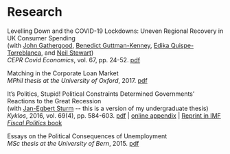 # Research

Levelling Down and the COVID-19 Lockdowns: Uneven Regional Recovery in UK Consumer Spending  
(with [John Gathergood](https://sites.google.com/site/gathergoodjohn/home), [Benedict Guttman-Kenney](https://www.benedictgk.com), [Edika Quispe-Torreblanca](https://edikaqt.github.io), and [Neil Stewart](https://neil-stewart.github.io))  
*CEPR Covid Economics*, vol. 67, pp. 24-52.
[pdf](/uploads/gathergood2021levelling.pdf)


Matching in the Corporate Loan Market  
*MPhil thesis at the University of Oxford*, 2017.
[pdf](/uploads/gunzinger2015matching.pdf)


It’s Politics, Stupid! Political Constraints Determined Governments’ Reactions to the Great Recession  
(with [Jan-Egbert Sturm](https://kof.ethz.ch/en/the-institute/people/person-detail.MTI5MTQx.TGlzdC81NzgsODQ4OTAwOTg=.html) -- this is a version of my undergraduate thesis)  
*Kyklos*, 2016, vol. 69(4), pp. 584-603.
[pdf](/uploads/gunzinger2016politics.pdf) | [online appendix](/uploads/gunzinger2016politics-supplement.pdf) | [Reprint in IMF *Fiscal Politics* book](https://www.elibrary.imf.org/view/books/071/23794-9781475547900-en/23794-9781475547900-en-book.xml?rskey=DgMM5d&result=1)


Essays on the Political Consequences of Unemployment  
*MSc thesis at the University of Bern*, 2015.
[pdf](/uploads/gunzinger2013essays.pdf)
